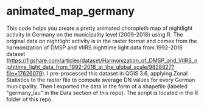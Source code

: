 # animated_map_germany

This code helps you create a pretty animated choropleth map of nightlight activity in Germany on the municipality level (2009-2018) using R.
The original data on nightlight activity is in the raster format and comes from the harmonization of DMSP and VIIRS nighttime light data from 1992-2018 dataset (https://figshare.com/articles/dataset/Harmonization_of_DMSP_and_VIIRS_nighttime_light_data_from_1992-2018_at_the_global_scale/9828827?file=17626079).
I pre-processed this dataset in QGIS 3.6, applying Zonal Statistics to the raster file to compute average DN values for every German municipality. Then I exported the data in the form of a shapefile (labeled "germany_lau" in the Data section of this repo). The script is located in the R folder of this repo.
